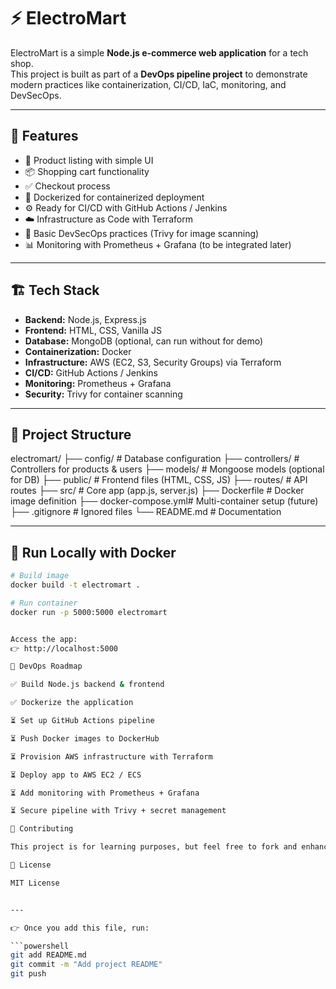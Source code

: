 # ⚡ ElectroMart

ElectroMart is a simple **Node.js e-commerce web application** for a tech shop.  
This project is built as part of a **DevOps pipeline project** to demonstrate modern practices like containerization, CI/CD, IaC, monitoring, and DevSecOps.

---

## 🚀 Features
- 🛒 Product listing with simple UI
- 📦 Shopping cart functionality
- ✅ Checkout process
- 🐳 Dockerized for containerized deployment
- ⚙️ Ready for CI/CD with GitHub Actions / Jenkins
- ☁️ Infrastructure as Code with Terraform
- 🔐 Basic DevSecOps practices (Trivy for image scanning)
- 📊 Monitoring with Prometheus + Grafana (to be integrated later)

---

## 🏗️ Tech Stack
- **Backend:** Node.js, Express.js
- **Frontend:** HTML, CSS, Vanilla JS
- **Database:** MongoDB (optional, can run without for demo)
- **Containerization:** Docker
- **Infrastructure:** AWS (EC2, S3, Security Groups) via Terraform
- **CI/CD:** GitHub Actions / Jenkins
- **Monitoring:** Prometheus + Grafana
- **Security:** Trivy for container scanning

---

## 📂 Project Structure
electromart/
├── config/ # Database configuration
├── controllers/ # Controllers for products & users
├── models/ # Mongoose models (optional for DB)
├── public/ # Frontend files (HTML, CSS, JS)
├── routes/ # API routes
├── src/ # Core app (app.js, server.js)
├── Dockerfile # Docker image definition
├── docker-compose.yml# Multi-container setup (future)
├── .gitignore # Ignored files
└── README.md # Documentation


---

## 🐳 Run Locally with Docker
```bash
# Build image
docker build -t electromart .

# Run container
docker run -p 5000:5000 electromart


Access the app:
👉 http://localhost:5000

📌 DevOps Roadmap

✅ Build Node.js backend & frontend

✅ Dockerize the application

⏳ Set up GitHub Actions pipeline

⏳ Push Docker images to DockerHub

⏳ Provision AWS infrastructure with Terraform

⏳ Deploy app to AWS EC2 / ECS

⏳ Add monitoring with Prometheus + Grafana

⏳ Secure pipeline with Trivy + secret management

🤝 Contributing

This project is for learning purposes, but feel free to fork and enhance it.

📜 License

MIT License


---

👉 Once you add this file, run:  

```powershell
git add README.md
git commit -m "Add project README"
git push